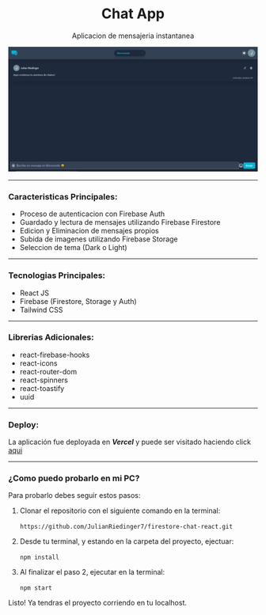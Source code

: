 <h1 align='center'>Chat App</h1>
<p align='center'>Aplicacion de mensajeria instantanea</p>

![captura del proyecto](/public/captura.png)

---

### Caracteristicas Principales:

- Proceso de autenticacion con Firebase Auth
- Guardado y lectura de mensajes utilizando Firebase Firestore
- Edicion y Eliminacion de mensajes propios
- Subida de imagenes utilizando Firebase Storage
- Seleccion de tema (Dark o Light)

---

### Tecnologias Principales:

- React JS
- Firebase (Firestore, Storage y Auth)
- Tailwind CSS

---

### Librerias Adicionales:

- react-firebase-hooks
- react-icons
- react-router-dom
- react-spinners
- react-toastify
- uuid

---

### Deploy:

La aplicación fue deployada en **_Vercel_** y puede ser visitado haciendo click [aqui](https://firestore-chat-react.vercel.app/)

---

### ¿Como puedo probarlo en mi PC?

Para probarlo debes seguir estos pasos:

1. Clonar el repositorio con el siguiente comando en la terminal:

   `https://github.com/JulianRiedinger7/firestore-chat-react.git`

2. Desde tu terminal, y estando en la carpeta del proyecto, ejectuar:

   `npm install`

3. Al finalizar el paso 2, ejecutar en la terminal:

   `npm start`

Listo! Ya tendras el proyecto corriendo en tu localhost.
